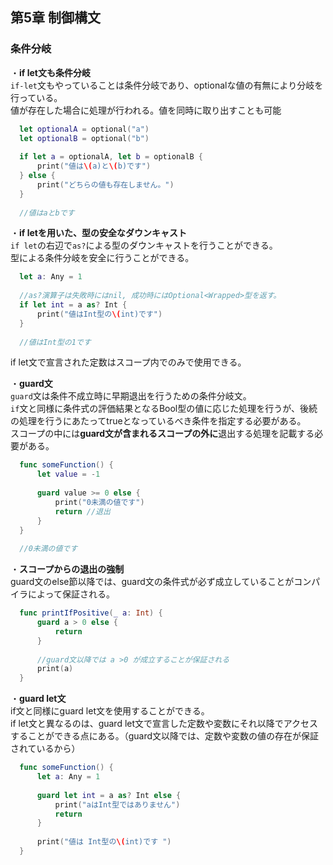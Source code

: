 第5章 制御構文
---
### 条件分岐
・**if let文も条件分岐**  
`if-let`文もやっていることは条件分岐であり、optionalな値の有無により分岐を行っている。  
値が存在した場合に処理が行われる。値を同時に取り出すことも可能  
```Swift
  let optionalA = optional("a")
  let optionalB = optional("b")
  
  if let a = optionalA, let b = optionalB {
      print("値は\(a)と\(b)です")
  } else {
      print("どちらの値も存在しません。")
  }
  
  //値はaとbです
```

・**if letを用いた、型の安全なダウンキャスト**  
`if let`の右辺で`as?`による型のダウンキャストを行うことができる。  
型による条件分岐を安全に行うことができる。  
```Swift
  let a: Any = 1
  
  //as?演算子は失敗時にはnil, 成功時にはOptional<Wrapped>型を返す。
  if let int = a as? Int { 
      print("値はInt型の\(int)です")
  }
  
  //値はInt型の1です
```

if let文で宣言された定数はスコープ内でのみで使用できる。  

・**guard文**  
`guard`文は条件不成立時に早期退出を行うための条件分岐文。  
`if`文と同様に条件式の評価結果となるBool型の値に応じた処理を行うが、後続の処理を行うにあたってtrueとなっているべき条件を指定する必要がある。  
スコープの中には**guard文が含まれるスコープの外に**退出する処理を記載する必要がある。  
```Swift
  func someFunction() {
      let value = -1
      
      guard value >= 0 else {
          print("0未満の値です")
          return //退出
      }
  }
  
  //0未満の値です
```

・**スコープからの退出の強制**  
guard文のelse節以降では、guard文の条件式が必ず成立していることがコンパイラによって保証される。  
```Swift
  func printIfPositive(_ a: Int) {
      guard a > 0 else {
          return
      }
      
      //guard文以降では a >0 が成立することが保証される
      print(a)
  }
```

・**guard let文**  
if文と同様にguard let文を使用することができる。  
if let文と異なるのは、guard let文で宣言した定数や変数にそれ以降でアクセスすることができる点にある。（guard文以降では、定数や変数の値の存在が保証されているから）  
```Swift
  func someFunction() {
      let a: Any = 1
      
      guard let int = a as? Int else {
          print("aはInt型ではありません")
          return 
      }
      
      print("値は Int型の\(int)です ")
  }
```







